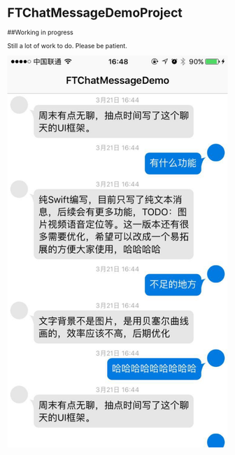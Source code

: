 # FTChatMessageDemoProject

##Working in progress

Still a lot of work to do. Please be patient.

![ChatMessageDemoProject Sample](/ResourceImages/chatMessages.jpg)


